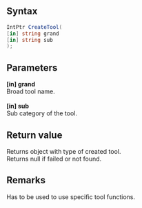 ## Syntax
```c#
IntPtr CreateTool(
[in] string grand
[in] string sub
);
```   
## Parameters
**[in] grand**   
Broad tool name.   
<br>
**[in] sub**   
Sub category of the tool.
## Return value
Returns object with type of created tool.   
Returns null if failed or not found.   
## Remarks
Has to be used to use specific tool functions.
